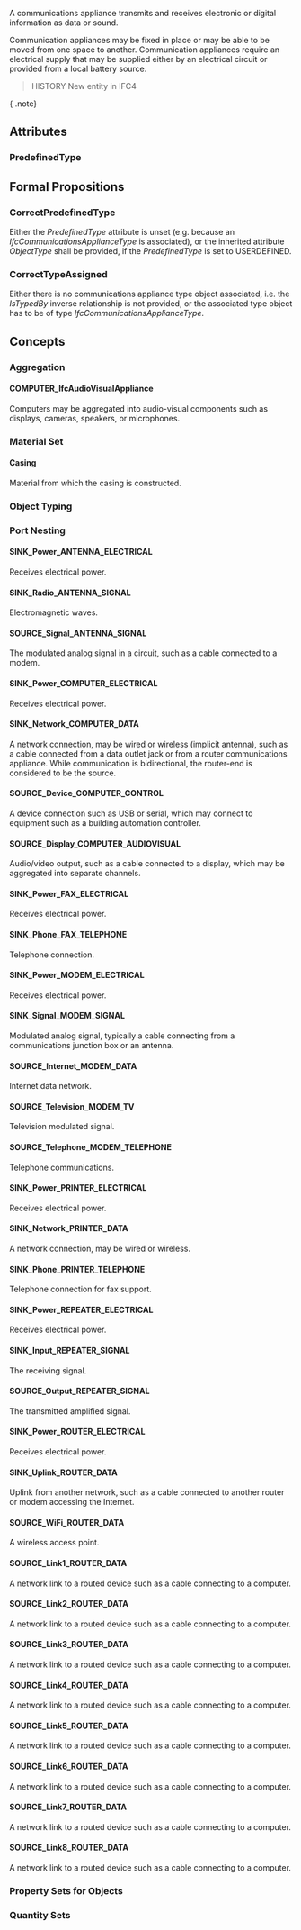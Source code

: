 A communications appliance transmits and receives electronic or digital information as data or sound.

<!-- end of short definition -->


Communication appliances may be fixed in place or may be able to be moved from one space to another. Communication appliances require an electrical supply that may be supplied either by an electrical circuit or provided from a local battery source.

> HISTORY New entity in IFC4

{ .note}
>

## Attributes

### PredefinedType


## Formal Propositions

### CorrectPredefinedType
Either the _PredefinedType_ attribute is unset (e.g. because an _IfcCommunicationsApplianceType_ is associated), or the inherited attribute _ObjectType_ shall be provided, if the _PredefinedType_ is set to USERDEFINED.

### CorrectTypeAssigned
Either there is no communications appliance type object associated, i.e. the _IsTypedBy_ inverse relationship is not provided, or the associated type object has to be of type _IfcCommunicationsApplianceType_.

## Concepts

### Aggregation



#### COMPUTER_IfcAudioVisualAppliance

Computers may be aggregated into audio-visual components such as displays, cameras, speakers, or microphones.

### Material Set



#### Casing

Material from which the casing is constructed.

### Object Typing



### Port Nesting



#### SINK_Power_ANTENNA_ELECTRICAL

Receives electrical power.

#### SINK_Radio_ANTENNA_SIGNAL

Electromagnetic waves.

#### SOURCE_Signal_ANTENNA_SIGNAL

The modulated analog signal in a circuit, such as a cable connected to a modem.

#### SINK_Power_COMPUTER_ELECTRICAL

Receives electrical power.

#### SINK_Network_COMPUTER_DATA

A network connection, may be wired or wireless (implicit antenna), such as a cable connected from a data outlet jack or from a router communications appliance. While communication is bidirectional, the router-end is considered to be the source.

#### SOURCE_Device_COMPUTER_CONTROL

A device connection such as USB or serial, which may connect to equipment such as a building automation controller.

#### SOURCE_Display_COMPUTER_AUDIOVISUAL

Audio/video output, such as a cable connected to a display, which may be aggregated into separate channels.

#### SINK_Power_FAX_ELECTRICAL

Receives electrical power.

#### SINK_Phone_FAX_TELEPHONE

Telephone connection.

#### SINK_Power_MODEM_ELECTRICAL

Receives electrical power.

#### SINK_Signal_MODEM_SIGNAL

Modulated analog signal, typically a cable connecting from a communications junction box or an antenna.

#### SOURCE_Internet_MODEM_DATA

Internet data network.

#### SOURCE_Television_MODEM_TV

Television modulated signal.

#### SOURCE_Telephone_MODEM_TELEPHONE

Telephone communications.

#### SINK_Power_PRINTER_ELECTRICAL

Receives electrical power.

#### SINK_Network_PRINTER_DATA

A network connection, may be wired or wireless.

#### SINK_Phone_PRINTER_TELEPHONE

Telephone connection for fax support.

#### SINK_Power_REPEATER_ELECTRICAL

Receives electrical power.

#### SINK_Input_REPEATER_SIGNAL

The receiving signal.

#### SOURCE_Output_REPEATER_SIGNAL

The transmitted amplified signal.

#### SINK_Power_ROUTER_ELECTRICAL

Receives electrical power.

#### SINK_Uplink_ROUTER_DATA

Uplink from another network, such as a cable connected to another router or modem accessing the Internet.

#### SOURCE_WiFi_ROUTER_DATA

A wireless access point.

#### SOURCE_Link1_ROUTER_DATA

A network link to a routed device such as a cable connecting to a computer.

#### SOURCE_Link2_ROUTER_DATA

A network link to a routed device such as a cable connecting to a computer.

#### SOURCE_Link3_ROUTER_DATA

A network link to a routed device such as a cable connecting to a computer.

#### SOURCE_Link4_ROUTER_DATA

A network link to a routed device such as a cable connecting to a computer.

#### SOURCE_Link5_ROUTER_DATA

A network link to a routed device such as a cable connecting to a computer.

#### SOURCE_Link6_ROUTER_DATA

A network link to a routed device such as a cable connecting to a computer.

#### SOURCE_Link7_ROUTER_DATA

A network link to a routed device such as a cable connecting to a computer.

#### SOURCE_Link8_ROUTER_DATA

A network link to a routed device such as a cable connecting to a computer.

### Property Sets for Objects



### Quantity Sets



